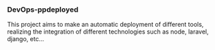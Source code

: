 ### DevOps-ppdeployed

This project aims to make an automatic deployment of different tools, realizing the integration of different technologies such as node, laravel, django, etc...
